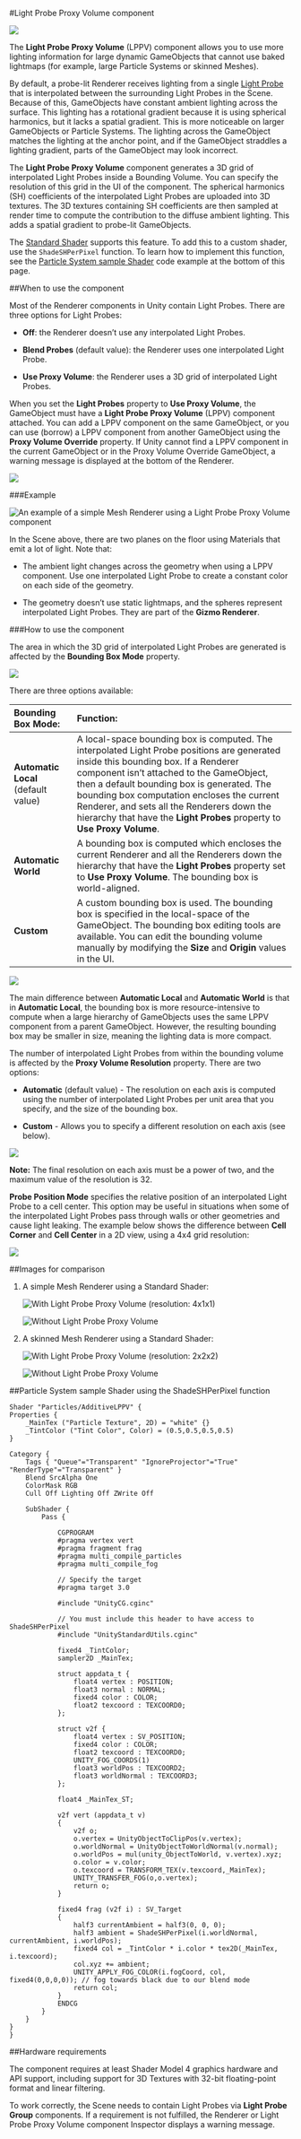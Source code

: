 #Light Probe Proxy Volume component

![](../uploads/Main/LPPV.png)

The __Light Probe Proxy Volume__ (LPPV) component allows you to use more lighting information for large dynamic GameObjects that cannot use baked lightmaps (for example, large Particle Systems or skinned Meshes).

By default, a probe-lit Renderer receives lighting from a single [Light Probe](LightProbes) that is interpolated between the surrounding Light Probes in the Scene. Because of this, GameObjects have constant ambient lighting across the surface. This lighting has a rotational gradient because it is using spherical harmonics, but it lacks a spatial gradient. This is more noticeable on larger GameObjects or Particle Systems. The lighting across the GameObject matches the lighting at the anchor point, and if the GameObject straddles a lighting gradient, parts of the GameObject may look incorrect.

The __Light Probe Proxy Volume__ component generates a 3D grid of interpolated Light Probes inside a Bounding Volume. You can specify the resolution of this grid in the UI of the component. The spherical harmonics (SH) coefficients of the interpolated Light Probes are uploaded into 3D textures. The 3D textures containing SH coefficients are then sampled at render time to compute the contribution to the diffuse ambient lighting. This adds a spatial gradient to probe-lit GameObjects.

The [Standard Shader](shader-StandardShader) supports this feature. To add this to a custom shader, use the `ShadeSHPerPixel` function. To learn how to implement this function, see the [Particle System sample Shader](#SampleShader) code example at the bottom of this page.

##When to use the component

Most of the Renderer components in Unity contain Light Probes. There are three options for Light Probes:

* __Off__: the Renderer doesn’t use any interpolated Light Probes.

* __Blend Probes__ (default value): the Renderer uses one interpolated Light Probe.

* __Use Proxy Volume__: the Renderer uses a 3D grid of interpolated Light Probes.

When you set the __Light Probes__ property to __Use Proxy Volume__, the GameObject must have a __Light Probe Proxy Volume__ (LPPV) component attached. You can add a LPPV component on the same GameObject, or you can use (borrow) a LPPV component from another GameObject using the __Proxy Volume Override__ property. If Unity cannot find a LPPV component in the current GameObject or in the Proxy Volume Override GameObject, a warning message is displayed at the bottom of the Renderer.

![](../uploads/Main/LightProbeProxyVolumeMeshRendererWindow.png) 

###Example

![An example of a simple Mesh Renderer using a Light Probe Proxy Volume component](../uploads/Main/LightProbeProxyVolumeExample.png) 

In the Scene above, there are two planes on the floor using Materials that emit a lot of light. Note that:

* The ambient light changes across the geometry when using a LPPV component. Use one interpolated Light Probe to create a constant color on each side of the geometry. 

* The geometry doesn’t use static lightmaps, and the spheres represent interpolated Light Probes. They are part of the __Gizmo Renderer__.

###How to use the component

The area in which the 3D grid of interpolated Light Probes are generated is affected by the __Bounding Box Mode__ property.

![](../uploads/Main/LPPVBoundingBoxMode.png)

There are three options available:

| **Bounding Box Mode:**| **Function:** |
|:---|:---|
| __Automatic Local__ (default value)| A local-space bounding box is computed. The interpolated Light Probe positions are generated inside this bounding box. If a Renderer component isn’t attached to the GameObject, then a default bounding box is generated. The bounding box computation encloses the current Renderer, and sets all the Renderers down the hierarchy that have the __Light Probes__ property to __Use Proxy Volume__. |
| __Automatic World__ | A bounding box is computed which encloses the current Renderer and all the Renderers down the hierarchy that have the __Light Probes__ property set to __Use Proxy Volume__. The bounding box is world-aligned. |
| __Custom__ | A custom bounding box is used. The bounding box is specified in the local-space of the GameObject. The bounding box editing tools are available. You can edit the bounding volume manually by modifying the __Size__ and __Origin__ values in the UI. |


![](../uploads/Main/LightProbeProxyVolumeWindow2.png) 

The main difference between __Automatic Local__ and __Automatic World__ is that in __Automatic Local__, the bounding box is more resource-intensive to compute when a large hierarchy of GameObjects uses the same LPPV component from a parent GameObject. However, the resulting bounding box may be smaller in size, meaning the lighting data is more compact.

The number of interpolated Light Probes from within the bounding volume is affected by the __Proxy Volume Resolution__ property. There are two options:

* __Automatic__ (default value) - The resolution on each axis is computed using the number of interpolated Light Probes per unit area that you specify, and the size of the bounding box.

* __Custom__ - Allows you to specify a different resolution on each axis (see below).

![](../uploads/Main/LightProbeProxyVolumeWindow3.png) 

**Note:** The final resolution on each axis must be a power of two, and the maximum value of the resolution is 32.

__Probe Position Mode__ specifies the relative position of an interpolated Light Probe to a cell center. This option may be useful in situations when some of the interpolated Light Probes pass through walls or other geometries and cause light leaking. The example below shows the difference between __Cell Corner__ and __Cell Center__ in a 2D view, using a 4x4 grid resolution:

![](../uploads/Main/LightProbeProxyVolumeWindow4.png) 


##Images for comparison

1. A simple Mesh Renderer using a Standard Shader:

    ![With Light Probe Proxy Volume (resolution: 4x1x1)](../uploads/Main/LightProbeProxyVolumeExample1.png) 

    ![Without Light Probe Proxy Volume](../uploads/Main/LightProbeProxyVolumeExample2.png) 

2. A skinned Mesh Renderer using a Standard Shader:

    ![With Light Probe Proxy Volume (resolution: 2x2x2)](../uploads/Main/LightProbeProxyVolumeExample3.png) 

    ![Without Light Probe Proxy Volume](../uploads/Main/LightProbeProxyVolumeExample4.png) 

##Particle System sample Shader using the ShadeSHPerPixel function

````
Shader "Particles/AdditiveLPPV" {
Properties {
    _MainTex ("Particle Texture", 2D) = "white" {}
    _TintColor ("Tint Color", Color) = (0.5,0.5,0.5,0.5)
}

Category {
    Tags { "Queue"="Transparent" "IgnoreProjector"="True" "RenderType"="Transparent" }
    Blend SrcAlpha One
    ColorMask RGB
    Cull Off Lighting Off ZWrite Off
    
    SubShader {
        Pass {
        
            CGPROGRAM
            #pragma vertex vert
            #pragma fragment frag
            #pragma multi_compile_particles
            #pragma multi_compile_fog

            // Specify the target
            #pragma target 3.0
            
            #include "UnityCG.cginc"
            
            // You must include this header to have access to ShadeSHPerPixel
            #include "UnityStandardUtils.cginc"
                        
            fixed4 _TintColor;
            sampler2D _MainTex;
            
            struct appdata_t {
                float4 vertex : POSITION;
                float3 normal : NORMAL;
                fixed4 color : COLOR;
                float2 texcoord : TEXCOORD0;                
            };

            struct v2f {
                float4 vertex : SV_POSITION;
                fixed4 color : COLOR;
                float2 texcoord : TEXCOORD0;
                UNITY_FOG_COORDS(1)
                float3 worldPos : TEXCOORD2;
                float3 worldNormal : TEXCOORD3;
            };
            
            float4 _MainTex_ST;

            v2f vert (appdata_t v)
            {
                v2f o;
                o.vertex = UnityObjectToClipPos(v.vertex);
                o.worldNormal = UnityObjectToWorldNormal(v.normal);
                o.worldPos = mul(unity_ObjectToWorld, v.vertex).xyz;
                o.color = v.color;
                o.texcoord = TRANSFORM_TEX(v.texcoord,_MainTex);
                UNITY_TRANSFER_FOG(o,o.vertex);
                return o;
            }
            
            fixed4 frag (v2f i) : SV_Target
            {           
                half3 currentAmbient = half3(0, 0, 0);
                half3 ambient = ShadeSHPerPixel(i.worldNormal, currentAmbient, i.worldPos);
                fixed4 col = _TintColor * i.color * tex2D(_MainTex, i.texcoord);
                col.xyz += ambient;
                UNITY_APPLY_FOG_COLOR(i.fogCoord, col, fixed4(0,0,0,0)); // fog towards black due to our blend mode
                return col;
            }
            ENDCG 
        }
    }   
}
}

````

##Hardware requirements

The component requires at least Shader Model 4 graphics hardware and API support, including support for 3D Textures with 32-bit floating-point format and linear filtering.

To work correctly, the Scene needs to contain Light Probes via __Light Probe Group__ components. If a requirement is not fulfilled, the Renderer or Light Probe Proxy Volume component Inspector displays a warning message.